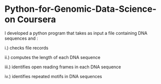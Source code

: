 # Python-for-Genomic-Data-Science-on Coursera

I developed a python program that takes as input a file containing DNA sequences and :

i.)    checks file records

ii.)   computes the length of each DNA sequence 

iii.)  identifies open reading frames in each DNA sequence 

iv.)   identifies repeated motifs in DNA sequences  
